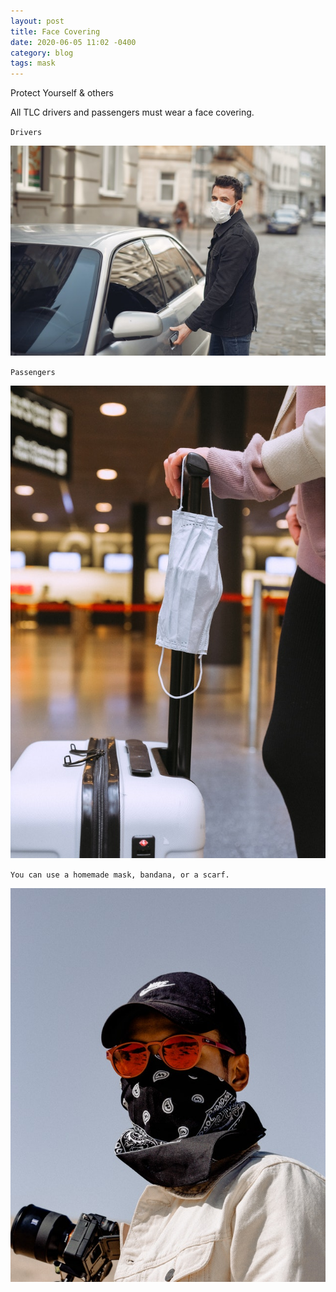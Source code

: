 ```yaml
---
layout: post
title: Face Covering
date: 2020-06-05 11:02 -0400
category: blog
tags: mask
---
```


Protect Yourself & others

All TLC drivers and passengers must wear a face covering.

`Drivers`

![man-in-medical-mask](/images/man-in-medical-mask.jpg)

`Passengers`

![face-mask-on-luggage](/images/face-mask-on-luggage.jpg)

`You can use a homemade mask, bandana, or a scarf.`

![man-wearing-bandana](/images/man-wearing-bandana.jpg)
